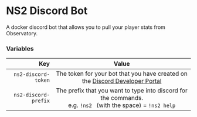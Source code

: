 # NS2 Discord Bot
A docker discord bot that allows you to pull your player stats from Observatory.

### Variables
| Key                  | Value                                                                                                                        |
|  ------------------: | :--------------------------------------------------------------------------------------------------------------------------: |
| `ns2-discord-token`  | The token for your bot that you have created on the [Discord Developer Portal](https://discord.com/developers/applications/) |
| `ns2-discord-prefix` | The prefix that you want to type into discord for the commands.<br />e.g. `!ns2 ` (with the space) = `!ns2 help`             |
